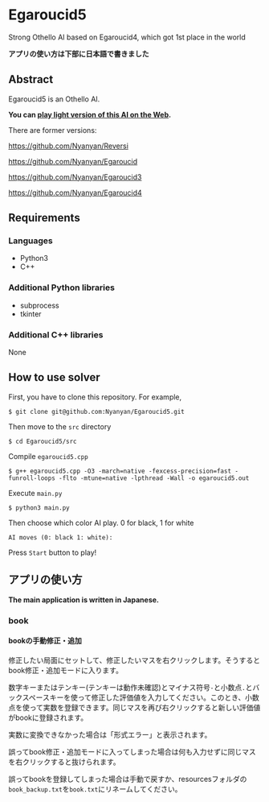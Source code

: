 # Egaroucid5
Strong Othello AI based on Egaroucid4, which got 1st place in the world



**アプリの使い方は下部に日本語で書きました**



## Abstract

Egaroucid5 is an Othello AI.

**You can [play light version of this AI on the Web](https://www.egaroucid.nyanyan.dev/).**

There are former versions:

https://github.com/Nyanyan/Reversi

https://github.com/Nyanyan/Egaroucid

https://github.com/Nyanyan/Egaroucid3

https://github.com/Nyanyan/Egaroucid4



## Requirements

### Languages

* Python3
* C++

### Additional Python libraries

* subprocess
* tkinter

### Additional C++ libraries

None



## How to use solver

First, you have to clone this repository. For example,

```
$ git clone git@github.com:Nyanyan/Egaroucid5.git
```

Then move to the ```src``` directory

```
$ cd Egaroucid5/src
```

Compile ```egaroucid5.cpp```

```
$ g++ egaroucid5.cpp -O3 -march=native -fexcess-precision=fast -funroll-loops -flto -mtune=native -lpthread -Wall -o egaroucid5.out
```

Execute ```main.py```

```
$ python3 main.py
```

Then choose which color AI play. 0 for black, 1 for white

```
AI moves (0: black 1: white): 
```

Press ```Start``` button to play!



## アプリの使い方

**The main application is written in Japanese.**

### book

#### bookの手動修正・追加

修正したい局面にセットして、修正したいマスを右クリックします。そうするとbook修正・追加モードに入ります。

数字キーまたはテンキー(テンキーは動作未確認)とマイナス符号```-```と小数点```.```とバックスペースキーを使って修正した評価値を入力してください。このとき、小数点を使って実数を登録できます。同じマスを再び右クリックすると新しい評価値がbookに登録されます。

実数に変換できなかった場合は「形式エラー」と表示されます。

誤ってbook修正・追加モードに入ってしまった場合は何も入力せずに同じマスを右クリックすると抜けられます。

誤ってbookを登録してしまった場合は手動で戻すか、resourcesフォルダの```book_backup.txt```を```book.txt```にリネームしてください。

